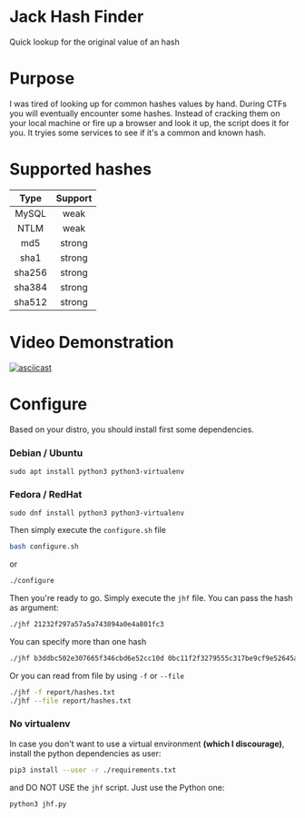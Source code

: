 # Jack Hash Finder
Quick lookup for the original value of an hash

# Purpose
I was tired of looking up for common hashes values by hand. During CTFs you will eventually encounter some hashes. Instead of cracking them on your local machine or fire up a browser and look it up, the script does it for you. It tryies some services to see if it's a common and known hash.

# Supported hashes
| Type   | Support |
|:------:|:-------:|
| MySQL  | weak    |
| NTLM   | weak    |
| md5    | strong  |
| sha1   | strong  |
| sha256 | strong  |
| sha384 | strong  |
| sha512 | strong  |

# Video Demonstration

[![asciicast](https://asciinema.org/a/K6GPiBw9iNU0lq2P2Da2yEF0j.svg)](https://asciinema.org/a/K6GPiBw9iNU0lq2P2Da2yEF0j)

# Configure
Based on your distro, you should install first some dependencies.

### Debian / Ubuntu
`sudo apt install python3 python3-virtualenv`
### Fedora / RedHat
`sudo dnf install python3 python3-virtualenv`

Then simply execute the `configure.sh` file

```bash
bash configure.sh
```

or

```bash
./configure
```

Then you're ready to go. Simply execute the `jhf` file. You can pass the hash as argument:

```bash
./jhf 21232f297a57a5a743894a0e4a801fc3
```
You can specify more than one hash
```bash
./jhf b3ddbc502e307665f346cbd6e52cc10d 0bc11f2f3279555c317be9cf9e52645a
```
Or you can read from file by using `-f` or `--file`
```bash
./jhf -f report/hashes.txt
./jhf --file report/hashes.txt
```

### No virtualenv
In case you don't want to use a virtual environment **(which I discourage)**, install the python dependencies as user:
```bash
pip3 install --user -r ./requirements.txt
```
and DO NOT USE the `jhf` script. Just use the Python one:
```bash
python3 jhf.py
```
